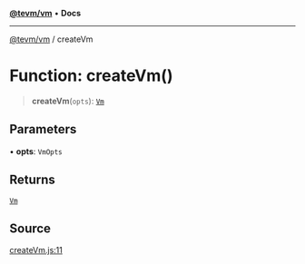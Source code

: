 [**@tevm/vm**](../README.md) • **Docs**

***

[@tevm/vm](../globals.md) / createVm

# Function: createVm()

> **createVm**(`opts`): [`Vm`](../type-aliases/Vm.md)

## Parameters

• **opts**: `VmOpts`

## Returns

[`Vm`](../type-aliases/Vm.md)

## Source

[createVm.js:11](https://github.com/evmts/tevm-monorepo/blob/main/packages/vm/src/createVm.js#L11)
